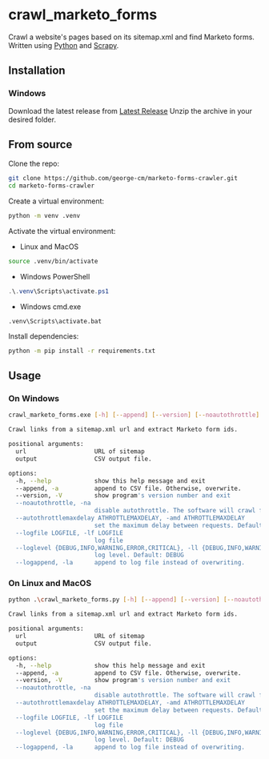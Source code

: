 # crawl_marketo_forms

Crawl a website's pages based on its sitemap.xml and find Marketo forms.
Written using [Python](https://www.python.org) and [Scrapy](https://scrapy.org/).

## Installation

### Windows

Download the latest release from [Latest Release](https://github.com/george-cm/marketo-forms-crawler/releases/latest)
Unzip the archive in your desired folder.

## From source

Clone the repo:

```sh
git clone https://github.com/george-cm/marketo-forms-crawler.git
cd marketo-forms-crawler
```

Create a virtual environment:

```sh
python -m venv .venv
```

Activate the virtual environment:

- Linux and MacOS

```sh
source .venv/bin/activate
```

- Windows PowerShell

```PowerShell
.\.venv\Scripts\activate.ps1
```

- Windows cmd.exe

```cmd.exe
.venv\Scripts\activate.bat
```

Install dependencies:

```sh
python -m pip install -r requirements.txt
```

## Usage

### On Windows

```sh
crawl_marketo_forms.exe [-h] [--append] [--version] [--noautothrottle] [--autothrottlemaxdelay ATHROTTLEMAXDELAY] [--logfile LOGFILE] [--loglevel {DEBUG,INFO,WARNING,ERROR,CRITICAL}] [--logappend] url output

Crawl links from a sitemap.xml url and extract Marketo form ids.

positional arguments:
  url                   URL of sitemap
  output                CSV output file.

options:
  -h, --help            show this help message and exit
  --append, -a          append to CSV file. Otherwise, overwrite.
  --version, -V         show program's version number and exit
  --noautothrottle, -na
                        disable autothrottle. The software will crawl faster, but may be blocked by the website server.
  --autothrottlemaxdelay ATHROTTLEMAXDELAY, -amd ATHROTTLEMAXDELAY
                        set the maximum delay between requests. Default is 60.
  --logfile LOGFILE, -lf LOGFILE
                        log file
  --loglevel {DEBUG,INFO,WARNING,ERROR,CRITICAL}, -ll {DEBUG,INFO,WARNING,ERROR,CRITICAL}
                        log level. Default: DEBUG
  --logappend, -la      append to log file instead of overwriting.
```

### On Linux and MacOS

```sh
python .\crawl_marketo_forms.py [-h] [--append] [--version] [--noautothrottle] [--autothrottlemaxdelay ATHROTTLEMAXDELAY] [--logfile LOGFILE] [--loglevel {DEBUG,INFO,WARNING,ERROR,CRITICAL}] [--logappend] url output

Crawl links from a sitemap.xml url and extract Marketo form ids.

positional arguments:
  url                   URL of sitemap
  output                CSV output file.

options:
  -h, --help            show this help message and exit
  --append, -a          append to CSV file. Otherwise, overwrite.
  --version, -V         show program's version number and exit
  --noautothrottle, -na
                        disable autothrottle. The software will crawl faster, but may be blocked by the website server.
  --autothrottlemaxdelay ATHROTTLEMAXDELAY, -amd ATHROTTLEMAXDELAY
                        set the maximum delay between requests. Default is 60.
  --logfile LOGFILE, -lf LOGFILE
                        log file
  --loglevel {DEBUG,INFO,WARNING,ERROR,CRITICAL}, -ll {DEBUG,INFO,WARNING,ERROR,CRITICAL}
                        log level. Default: DEBUG
  --logappend, -la      append to log file instead of overwriting.
```
